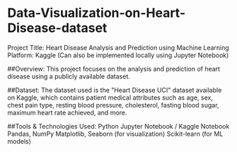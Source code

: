 # Data-Visualization-on-Heart-Disease-dataset
Project Title: Heart Disease Analysis and Prediction using Machine Learning
Platform: Kaggle (Can also be implemented locally using Jupyter Notebook)

##Overview:
This project focuses on the analysis and prediction of heart disease using a publicly available dataset.

##Dataset:
The dataset used is the "Heart Disease UCI" dataset available on Kaggle, which contains patient medical attributes such as age, sex, chest pain type, resting blood pressure, cholesterol, fasting blood sugar, maximum heart rate achieved, and more.

##Tools & Technologies Used:
Python
Jupyter Notebook / Kaggle Notebook
Pandas, NumPy
Matplotlib, Seaborn (for visualization)
Scikit-learn (for ML models)
